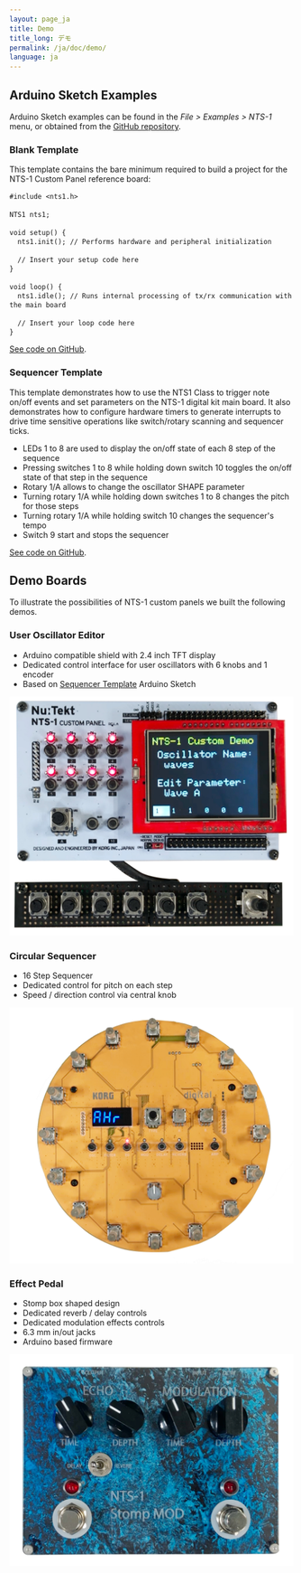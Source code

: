 ```yaml
---
layout: page_ja
title: Demo
title_long: デモ
permalink: /ja/doc/demo/
language: ja
---
```


## Arduino Sketch Examples

Arduino Sketch examples can be found in the _File > Examples > NTS-1_ menu, or obtained from the [GitHub repository](https://github.com/korginc/nts-1-customizations/tree/master/Custom_Panel_RevC/Arduino/libraries/NTS-1).

### Blank Template

This template contains the bare minimum required to build a project for the NTS-1 Custom Panel reference board:

 ```
 #include <nts1.h>

 NTS1 nts1;

 void setup() {
   nts1.init(); // Performs hardware and peripheral initialization
   
   // Insert your setup code here
 }

 void loop() {
   nts1.idle(); // Runs internal processing of tx/rx communication with the main board
   
   // Insert your loop code here
 }
 ```
 
[See code on GitHub](https://github.com/korginc/nts-1-customizations/blob/master/Custom_Panel_RevC/Arduino/libraries/NTS-1/examples/Blank_Template/Blank_Template.ino).

### Sequencer Template

This template demonstrates how to use the NTS1 Class to trigger note on/off events and set parameters on the NTS-1 digital kit main board. It also demonstrates how to configure hardware timers to generate interrupts to drive time sensitive operations like switch/rotary scanning and sequencer ticks.

* LEDs 1 to 8 are used to display the on/off state of each 8 step of the sequence
* Pressing switches 1 to 8 while holding down switch 10 toggles the on/off state of that step in the sequence
* Rotary 1/A allows to change the oscillator SHAPE parameter
* Turning rotary 1/A while holding down switches 1 to 8 changes the pitch for those steps
* Turning rotary 1/A while holding switch 10 changes the sequencer's tempo
* Switch 9 start and stops the sequencer

[See code on GitHub](https://github.com/korginc/nts-1-customizations/blob/master/Custom_Panel_RevC/Arduino/libraries/NTS-1/examples/Sequencer_Template/Sequencer_Template.ino).

## Demo Boards

To illustrate the possibilities of NTS-1 custom panels we built the following demos.

### User Oscillator Editor

* Arduino compatible shield with 2.4 inch TFT display
* Dedicated control interface for user oscillators with 6 knobs and 1 encoder
* Based on [Sequencer Template](#sequencer-template) Arduino Sketch

![User Oscillator Editor](../assets/NTS-1_cp_user_osc_editor.jpg)

### Circular Sequencer

* 16 Step Sequencer
* Dedicated control for pitch on each step
* Speed / direction control via central knob

![Circular Sequencer](../assets/NTS-1_cp_circular_seq.jpg)

### Effect Pedal

* Stomp box shaped design
* Dedicated reverb / delay controls
* Dedicated modulation effects controls
* 6.3 mm in/out jacks
* Arduino based firmware

![Effect Pedal](../assets/NTS-1_cp_effect_pedal.jpg)
